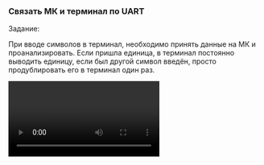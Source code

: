 ### Связать МК и терминал по UART

Задание: 

При вводе символов в терминал, необходимо принять данные на МК и проанализировать. Если пришла единица, в терминал постоянно выводить единицу, если был другой символ введëн, просто продублировать его в терминал один раз.

<video>
 <source src="media/5lab-usart.mp4">
</video>